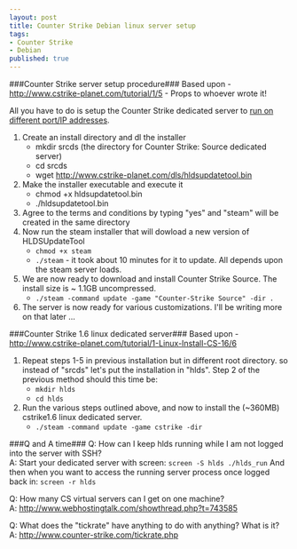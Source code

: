 ```yaml
---
layout: post
title: Counter Strike Debian linux server setup
tags:
- Counter Strike
- Debian
published: true
---
```

###Counter Strike server setup procedure###
Based upon - <http://www.cstrike-planet.com/tutorial/1/5> - Props to whoever wrote it!

All you have to do is setup the Counter Strike dedicated server to
[run on different port/IP addresses](http://forums.steampowered.com/forums/showthread.php?t=292495&amp;page=9#post_message_8842952).

1. Create an install directory and dl the installer
    - mkdir srcds (the directory for Counter Strike: Source dedicated server)</li>
    - cd srcds
    - wget http://www.cstrike-planet.com/dls/hldsupdatetool.bin
2. Make the installer executable and execute it
    - chmod +x hldsupdatetool.bin</li>
    - ./hldsupdatetool.bin</li>
3. Agree to the terms and conditions by typing "yes" and "steam" will be created in the same directory</li>
4. Now run the steam installer that will dowload a new version of HLDSUpdateTool
    - `chmod +x steam`
    - `./steam` - it took about 10 minutes for it to update. All depends upon the steam server loads.
5. We are now ready to download and install Counter Strike Source. The install size is ~ 1.1GB uncompressed.
    - `./steam -command update -game "Counter-Strike Source" -dir .`</li>
6. The server is now ready for various customizations. I'll be writing more on that later ...


###Counter Strike 1.6 linux dedicated server###
Based upon - <http://www.cstrike-planet.com/tutorial/1-Linux-Install-CS-16/6>
1. Repeat steps 1-5 in previous installation but in different root directory. so instead of "srcds" let's put the installation in "hlds". Step 2 of the previous method should this time be:
    - `mkdir hlds`
    - `cd hlds`
2. Run the various steps outlined above, and now to install the (~360MB) cstrike1.6 linux dedicated server.
    - `./steam -command update -game cstrike -dir`


###Q and A time###
Q: How can I keep hlds running while I am not logged into the server with SSH?<br />
A: Start your dedicated server with screen: `screen -S hlds ./hlds_run`
And then when you want to access the running server process once logged back in: `screen -r hlds`

Q: How many CS virtual servers can I get on one machine?<br />
A: <http://www.webhostingtalk.com/showthread.php?t=743585>

Q: What does the "tickrate" have anything to do with anything? What is it?
A: <http://www.counter-strike.com/tickrate.php>
